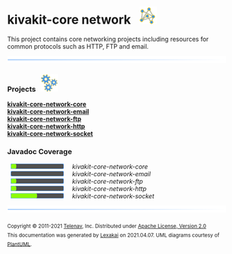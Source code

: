 # kivakit-core network &nbsp;&nbsp;![](../../documentation/images/graph-40.png)

This project contains core networking projects including resources for common protocols such as HTTP, FTP and email.

![](documentation/images/horizontal-line.png)

[//]: # (start-user-text)



[//]: # (end-user-text)

### Projects &nbsp; ![](documentation/images/gears-40.png)

[**kivakit-core-network-core**](kivakit-core-network-core/README.md)  
[**kivakit-core-network-email**](kivakit-core-network-email/README.md)  
[**kivakit-core-network-ftp**](kivakit-core-network-ftp/README.md)  
[**kivakit-core-network-http**](kivakit-core-network-http/README.md)  
[**kivakit-core-network-socket**](kivakit-core-network-socket/README.md)  

[//]: # (start-user-text)



[//]: # (end-user-text)

### Javadoc Coverage

&nbsp;  ![](documentation/images/meter-10-12.png) &nbsp; &nbsp; *kivakit-core-network-core*  
&nbsp;  ![](documentation/images/meter-0-12.png) &nbsp; &nbsp; *kivakit-core-network-email*  
&nbsp;  ![](documentation/images/meter-10-12.png) &nbsp; &nbsp; *kivakit-core-network-ftp*  
&nbsp;  ![](documentation/images/meter-10-12.png) &nbsp; &nbsp; *kivakit-core-network-http*  
&nbsp;  ![](documentation/images/meter-50-12.png) &nbsp; &nbsp; *kivakit-core-network-socket*

![](documentation/images/horizontal-line.png)

<sub>Copyright &#169; 2011-2021 [Telenav](http://telenav.com), Inc. Distributed under [Apache License, Version 2.0](LICENSE)</sub>  
<sub>This documentation was generated by [Lexakai](https://github.com/Telenav/lexakai) on 2021.04.07. UML diagrams courtesy
of [PlantUML](http://plantuml.com).</sub>
